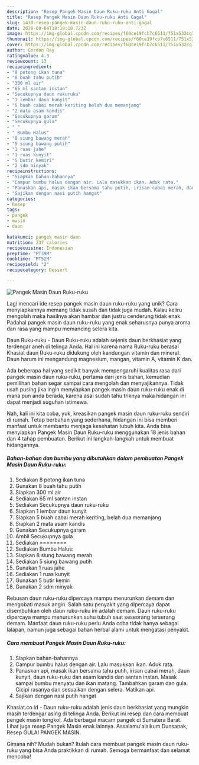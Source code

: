 ```yaml
---
description: "Resep Pangek Masin Daun Ruku-ruku Anti Gagal"
title: "Resep Pangek Masin Daun Ruku-ruku Anti Gagal"
slug: 1430-resep-pangek-masin-daun-ruku-ruku-anti-gagal
date: 2020-08-04T18:19:18.723Z
image: https://img-global.cpcdn.com/recipes/f60ce19fcb7c6511/751x532cq70/pangek-masin-daun-ruku-ruku-foto-resep-utama.jpg
thumbnail: https://img-global.cpcdn.com/recipes/f60ce19fcb7c6511/751x532cq70/pangek-masin-daun-ruku-ruku-foto-resep-utama.jpg
cover: https://img-global.cpcdn.com/recipes/f60ce19fcb7c6511/751x532cq70/pangek-masin-daun-ruku-ruku-foto-resep-utama.jpg
author: Gordon Ray
ratingvalue: 4.3
reviewcount: 13
recipeingredient:
- "8 potong ikan tuna"
- "8 buah tahu putih"
- "300 ml air"
- "65 ml santan instan"
- "Secukupnya daun rukuruku"
- "1 lembar daun kunyit"
- "5 buah cabai merah keriting belah dua memanjang"
- "2 mata asam kandis"
- "Secukupnya garam"
- "Secukupnya gula"
- " "
- " Bumbu Halus"
- "8 siung bawang merah"
- "5 siung bawang putih"
- "1 ruas jahe"
- "1 ruas kunyit"
- "5 butir kemiri"
- "2 sdm minyak"
recipeinstructions:
- "Siapkan bahan-bahannya"
- "Campur bumbu halus dengan air. Lalu masukkan ikan. Aduk rata."
- "Panaskan api, masak ikan bersama tahu putih, irisan cabai merah, daun kunyit, daun ruku-ruku dan asam kandis dan santan instan. Masak sampai bumbu menyatu dan ikan matang. Tambahkan garam dan gula. Cicipi rasanya dan sesuaikan dengan selera. Matikan api."
- "Sajikan dengan nasi putih hangat"
categories:
- Resep
tags:
- pangek
- masin
- daun

katakunci: pangek masin daun 
nutrition: 237 calories
recipecuisine: Indonesian
preptime: "PT39M"
cooktime: "PT52M"
recipeyield: "2"
recipecategory: Dessert

---
```



![Pangek Masin Daun Ruku-ruku](https://img-global.cpcdn.com/recipes/f60ce19fcb7c6511/751x532cq70/pangek-masin-daun-ruku-ruku-foto-resep-utama.jpg)

Lagi mencari ide resep pangek masin daun ruku-ruku yang unik? Cara menyiapkannya memang tidak susah dan tidak juga mudah. Kalau keliru mengolah maka hasilnya akan hambar dan justru cenderung tidak enak. Padahal pangek masin daun ruku-ruku yang enak seharusnya punya aroma dan rasa yang mampu memancing selera kita.

Daun Ruku-ruku - Daun Ruku-ruku adalah sejenis daun berkhasiat yang terdengar aneh di telinga Anda. Hal ini karena nama Ruku-ruku berasal Khasiat daun Ruku-ruku didukung oleh kandungan vitamin dan mineral. Daun harum ini mengandung magnesium, mangan, vitamin A, vitamin K dan.

Ada beberapa hal yang sedikit banyak mempengaruhi kualitas rasa dari pangek masin daun ruku-ruku, pertama dari jenis bahan, kemudian pemilihan bahan segar sampai cara mengolah dan menyajikannya. Tidak usah pusing jika ingin menyiapkan pangek masin daun ruku-ruku enak di mana pun anda berada, karena asal sudah tahu triknya maka hidangan ini dapat menjadi suguhan istimewa.


Nah, kali ini kita coba, yuk, kreasikan pangek masin daun ruku-ruku sendiri di rumah. Tetap berbahan yang sederhana, hidangan ini bisa memberi manfaat untuk membantu menjaga kesehatan tubuh kita. Anda bisa menyiapkan Pangek Masin Daun Ruku-ruku menggunakan 18 jenis bahan dan 4 tahap pembuatan. Berikut ini langkah-langkah untuk membuat hidangannya.

<!--inarticleads1-->

##### Bahan-bahan dan bumbu yang dibutuhkan dalam pembuatan Pangek Masin Daun Ruku-ruku:

1. Sediakan 8 potong ikan tuna
1. Gunakan 8 buah tahu putih
1. Siapkan 300 ml air
1. Sediakan 65 ml santan instan
1. Sediakan Secukupnya daun ruku-ruku
1. Siapkan 1 lembar daun kunyit
1. Siapkan 5 buah cabai merah keriting, belah dua memanjang
1. Siapkan 2 mata asam kandis
1. Gunakan Secukupnya garam
1. Ambil Secukupnya gula
1. Sediakan  ========
1. Sediakan  Bumbu Halus:
1. Siapkan 8 siung bawang merah
1. Sediakan 5 siung bawang putih
1. Gunakan 1 ruas jahe
1. Sediakan 1 ruas kunyit
1. Gunakan 5 butir kemiri
1. Gunakan 2 sdm minyak


Rebusan daun ruku-ruku dipercaya mampu menurunkan demam dan mengobati masuk angin. Salah satu penyakit yang dipercaya dapat disembuhkan oleh daun ruku-ruku ini adalah demam. Daun ruku-ruku dipercaya mampu menurunkan suhu tubuh saat seseorang terserang demam. Manfaat daun ruku-ruku perlu Anda coba tidak hanya sebagai lalapan, namun juga sebagai bahan herbal alami untuk mengatasi penyakit. 

<!--inarticleads2-->

##### Cara membuat Pangek Masin Daun Ruku-ruku:

1. Siapkan bahan-bahannya
1. Campur bumbu halus dengan air. Lalu masukkan ikan. Aduk rata.
1. Panaskan api, masak ikan bersama tahu putih, irisan cabai merah, daun kunyit, daun ruku-ruku dan asam kandis dan santan instan. Masak sampai bumbu menyatu dan ikan matang. Tambahkan garam dan gula. Cicipi rasanya dan sesuaikan dengan selera. Matikan api.
1. Sajikan dengan nasi putih hangat


Khasiat.co.id - Daun ruku-ruku adalah jenis daun berkhasiat yang mungkin masih terdengar asing di telinga Anda. Berikut ini resep dan cara membuat pengek masin tongkol. Ada berbagai macam pangek di Sumatera Barat. Lihat juga resep Pangek Masin enak lainnya. Assalamu&#39;alaikum Dunsanak, Resep GULAI PANGEK MASIN. 

Gimana nih? Mudah bukan? Itulah cara membuat pangek masin daun ruku-ruku yang bisa Anda praktikkan di rumah. Semoga bermanfaat dan selamat mencoba!

